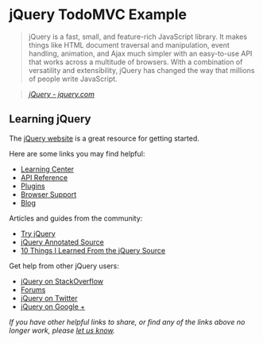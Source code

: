# jQuery TodoMVC Example

> jQuery is a fast, small, and feature-rich JavaScript library. It makes things like HTML document traversal and manipulation, event handling, animation, and Ajax much simpler with an easy-to-use API that works across a multitude of browsers. With a combination of versatility and extensibility, jQuery has changed the way that millions of people write JavaScript.

> _[jQuery - jquery.com](http://jquery.com)_

## Learning jQuery

The [jQuery website](http://jquery.com) is a great resource for getting started.

Here are some links you may find helpful:

- [Learning Center](http://learn.jquery.com/)
- [API Reference](http://api.jquery.com)
- [Plugins](http://plugins.jquery.com)
- [Browser Support](http://jquery.com/browser-support)
- [Blog](http://blog.jquery.com)

Articles and guides from the community:

- [Try jQuery](http://try.jquery.com)
- [jQuery Annotated Source](http://github.com/robflaherty/jquery-annotated-source)
- [10 Things I Learned From the jQuery Source](http://paulirish.com/2010/10-things-i-learned-from-the-jquery-source)

Get help from other jQuery users:

- [jQuery on StackOverflow](http://stackoverflow.com/questions/tagged/jquery)
- [Forums](http://forum.jquery.com)
- [jQuery on Twitter](http://twitter.com/jquery)
- [jQuery on Google +](https://plus.google.com/102828491884671003608/posts)

_If you have other helpful links to share, or find any of the links above no longer work, please [let us know](https://github.com/tastejs/todomvc/issues)._
